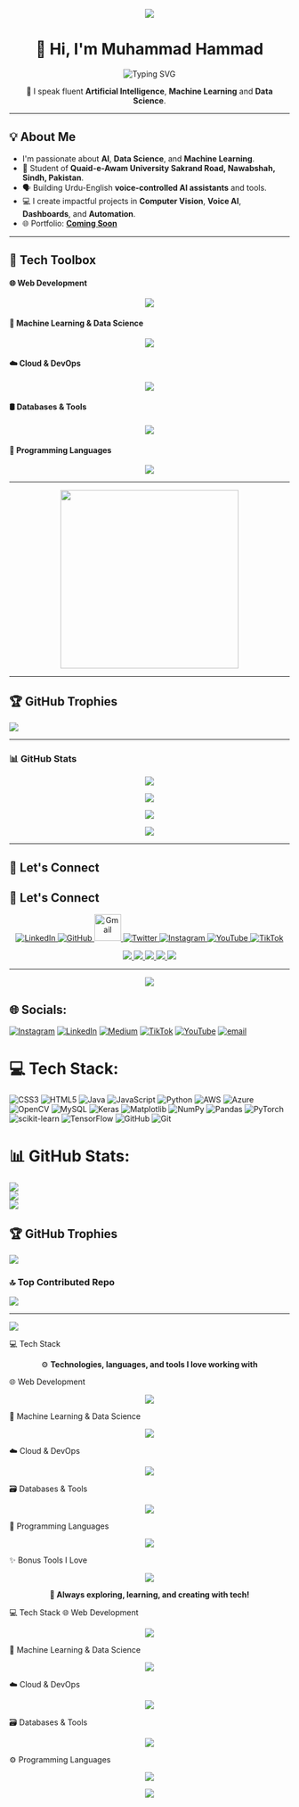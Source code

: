 <!-- 🌟 Soft Animated Header Banner -->
<p align="center">
  <img src="https://capsule-render.vercel.app/api?type=waving&color=617094&height=200&section=header&text=Welcome%20to%20Muhammad%20Hammad%20World&fontSize=38&fontAlign=50&fontColor=ffffff" />
</p>

<!-- 🙋 Name and Subtitle -->
<div align="center">

# 👋 Hi, I'm Muhammad Hammad

![Typing SVG](https://readme-typing-svg.demolab.com?font=Fira+Code&size=22&duration=3000&pause=1000&color=00d9ff&center=true&vCenter=true&width=600&lines=AI%2FData+Scientist+%7C+Kaggle+Notebook+Expert;Turning+Data+into+Intelligence;Building+the+Future+with+AI;Let’s+Turn+Your+Data+into+Decisions)

🎯 I speak fluent **Artificial Intelligence**, **Machine Learning** and **Data Science**.

</div>

---

## 💡 About Me

-  I'm passionate about **AI**, **Data Science**, and **Machine Learning**.
- 🏫 Student of **Quaid-e-Awam University Sakrand Road, Nawabshah, Sindh, Pakistan**.
- 🗣️ Building Urdu-English **voice-controlled AI assistants** and tools.
- 💻 I create impactful projects in **Computer Vision**, **Voice AI**, **Dashboards**, and **Automation**.
- 🌐 Portfolio: [**Coming Soon**](https://github.com/salarmastoi110)

---

## 🧰 Tech Toolbox

<h4>🌐 Web Development </h4>
<p align="center"> <img src="https://skillicons.dev/icons?i=html,css,js" /> </p>
<h4>🧠 Machine Learning & Data Science</h4>
<p align="center"> <img src="https://skillicons.dev/icons?i=python,tensorflow,pytorch,opencv,sklearn,numpy,pandas" /> </p>
<h4>☁️ Cloud & DevOps </h4>
<p align="center"> <img src="https://skillicons.dev/icons?i=aws,azure,docker" /> </p>
<h4>🛢 Databases & Tools</h4>
<p align="center"> <img src="https://skillicons.dev/icons?i=mysql,git,github,vscode" /> </p>
<h4>🐍 Programming Languages</h4>
<p align="center"> <img src="https://skillicons.dev/icons?i=python" /> </p>

---

<!-- 🎥 Content Creation Animation -->
<p align="center">
  <img src="https://media.giphy.com/media/lP8xu5t2DLGG045H8F/giphy.gif" width="320px" />
</p>

---

## 🏆 GitHub Trophies
![](https://github-profile-trophy.vercel.app/?username=hammadrehmani1020&theme=radical&no-frame=false&no-bg=true&margin-w=4)

---


### 📊 GitHub Stats

<p align="center">
  <img src="https://github-readme-streak-stats.herokuapp.com?user=hammadrehmani1020&theme=transparent&hide_border=false" />
</p>

<p align="center">
  <img src="https://github-readme-stats.vercel.app/api?username=hammadrehmani1020&show_icons=true&theme=transparent&hide_border=false&rank_icon=github" />
</p>

<p align="center">
  <img src="https://github-contributor-stats.vercel.app/api?username=hammadrehmani1020&limit=5&theme=transparent&combine_all_yearly_contributions=true" />
</p>

<p align="center">
  <img src="https://github-readme-stats.vercel.app/api/top-langs/?username=hammadrehmani1020&layout=compact&theme=transparent&hide_border=false" />
</p>

---


## 🔗 Let's Connect

## 🔗 Let's Connect  

<p align="center"> 
  <a href="https://www.linkedin.com/in/hammadrehmani1020" target="_blank">
    <img src="https://skillicons.dev/icons?i=linkedin&theme=dark" alt="LinkedIn" />
  </a> 
  <a href="https://github.com/hammadrehmani1020" target="_blank">
    <img src="https://skillicons.dev/icons?i=github&theme=dark" alt="GitHub" />
  </a> 
  <a href="mailto:hammadrehmani1020@gmail.com" target="_blank">
    <img src="https://cdn.jsdelivr.net/gh/devicons/devicon/icons/google/google-original.svg" width="48" height="48" alt="Gmail" />
  </a>
  <a href="https://twitter.com/hammadrehmani1020" target="_blank">
    <img src="https://skillicons.dev/icons?i=twitter&theme=dark" alt="Twitter" />
  </a> 
  <a href="https://www.instagram.com/hammadrehmani1020" target="_blank">
    <img src="https://skillicons.dev/icons?i=instagram&theme=dark" alt="Instagram" />
  </a> 
  <a href="https://www.youtube.com/@hammadrehmani1020" target="_blank">
    <img src="https://skillicons.dev/icons?i=youtube&theme=dark" alt="YouTube" />
  </a> 
  <a href="https://www.tiktok.com/@hammadrehmani1020" target="_blank">
    <img src="https://skillicons.dev/icons?i=tiktok&theme=dark" alt="TikTok" />
  </a>
</p>


<p align="center">
  <a href="https://www.linkedin.com/in/hammadrehmani1020/">
    <img src="https://img.shields.io/badge/LinkedIn-%230A66C2.svg?style=for-the-badge&logo=linkedin&logoColor=white" />
  </a>
  <a href="https://www.instagram.com/hammadrehmani1020/">
    <img src="https://img.shields.io/badge/Instagram-%23E4405F.svg?style=for-the-badge&logo=instagram&logoColor=white" />
  </a>
  <a href="https://www.tiktok.com/@hammadrehmani1020">
    <img src="https://img.shields.io/badge/TikTok-%23000000.svg?style=for-the-badge&logo=tiktok&logoColor=white" />
  </a>
  <a href="https://github.com/hammadrehmani1020">
    <img src="https://img.shields.io/badge/GitHub-%23121011.svg?style=for-the-badge&logo=github&logoColor=white" />
  </a>
  <a href="https://youtube.com/@hammadrehmani1020">
    <img src="https://img.shields.io/badge/YouTube-%23FF0000.svg?style=for-the-badge&logo=youtube&logoColor=white" />
  </a>
</p>

---

<!-- 🌷 Footer Banner -->
<p align="center">
  <img src="https://capsule-render.vercel.app/api?type=waving&color=617094&height=120&section=footer" />
</p>






## 🌐 Socials:
[![Instagram](https://img.shields.io/badge/Instagram-%23E4405F.svg?logo=Instagram&logoColor=white)](https://instagram.com/hammadrehmani1020) [![LinkedIn](https://img.shields.io/badge/LinkedIn-%230077B5.svg?logo=linkedin&logoColor=white)](https://linkedin.com/in/hammadrehmani1020) [![Medium](https://img.shields.io/badge/Medium-12100E?logo=medium&logoColor=white)](https://medium.com/@hammadrehmani1020) [![TikTok](https://img.shields.io/badge/TikTok-%23000000.svg?logo=TikTok&logoColor=white)](https://tiktok.com/@hammadrehmani1020) [![YouTube](https://img.shields.io/badge/YouTube-%23FF0000.svg?logo=YouTube&logoColor=white)](https://youtube.com/@hammadrehmani1020) [![email](https://img.shields.io/badge/Email-D14836?logo=gmail&logoColor=white)](mailto:hammadrehmani1020) 

# 💻 Tech Stack:
![CSS3](https://img.shields.io/badge/css3-%231572B6.svg?style=for-the-badge&logo=css3&logoColor=white) ![HTML5](https://img.shields.io/badge/html5-%23E34F26.svg?style=for-the-badge&logo=html5&logoColor=white) ![Java](https://img.shields.io/badge/java-%23ED8B00.svg?style=for-the-badge&logo=openjdk&logoColor=white) ![JavaScript](https://img.shields.io/badge/javascript-%23323330.svg?style=for-the-badge&logo=javascript&logoColor=%23F7DF1E) ![Python](https://img.shields.io/badge/python-3670A0?style=for-the-badge&logo=python&logoColor=ffdd54) ![AWS](https://img.shields.io/badge/AWS-%23FF9900.svg?style=for-the-badge&logo=amazon-aws&logoColor=white) ![Azure](https://img.shields.io/badge/azure-%230072C6.svg?style=for-the-badge&logo=microsoftazure&logoColor=white) ![OpenCV](https://img.shields.io/badge/opencv-%23white.svg?style=for-the-badge&logo=opencv&logoColor=white) ![MySQL](https://img.shields.io/badge/mysql-4479A1.svg?style=for-the-badge&logo=mysql&logoColor=white) ![Keras](https://img.shields.io/badge/Keras-%23D00000.svg?style=for-the-badge&logo=Keras&logoColor=white) ![Matplotlib](https://img.shields.io/badge/Matplotlib-%23ffffff.svg?style=for-the-badge&logo=Matplotlib&logoColor=black) ![NumPy](https://img.shields.io/badge/numpy-%23013243.svg?style=for-the-badge&logo=numpy&logoColor=white) ![Pandas](https://img.shields.io/badge/pandas-%23150458.svg?style=for-the-badge&logo=pandas&logoColor=white) ![PyTorch](https://img.shields.io/badge/PyTorch-%23EE4C2C.svg?style=for-the-badge&logo=PyTorch&logoColor=white) ![scikit-learn](https://img.shields.io/badge/scikit--learn-%23F7931E.svg?style=for-the-badge&logo=scikit-learn&logoColor=white) ![TensorFlow](https://img.shields.io/badge/TensorFlow-%23FF6F00.svg?style=for-the-badge&logo=TensorFlow&logoColor=white) ![GitHub](https://img.shields.io/badge/github-%23121011.svg?style=for-the-badge&logo=github&logoColor=white) ![Git](https://img.shields.io/badge/git-%23F05033.svg?style=for-the-badge&logo=git&logoColor=white)
# 📊 GitHub Stats:
![](https://github-readme-stats.vercel.app/api?username=hammadrehmani1020&theme=transparent&hide_border=false&include_all_commits=true&count_private=false)<br/>
![](https://nirzak-streak-stats.vercel.app/?user=hammadrehmani1020&theme=transparent&hide_border=false)<br/>
![](https://github-readme-stats.vercel.app/api/top-langs/?username=hammadrehmani1020&theme=transparent&hide_border=false&include_all_commits=true&count_private=false&layout=compact)

## 🏆 GitHub Trophies
![](https://github-profile-trophy.vercel.app/?username=hammadrehmani1020&theme=radical&no-frame=false&no-bg=true&margin-w=4)

### 🔝 Top Contributed Repo
![](https://github-contributor-stats.vercel.app/api?username=hammadrehmani1020&limit=5&theme=dark&combine_all_yearly_contributions=true)

---
[![](https://visitcount.itsvg.in/api?id=hammadrehmani1020&icon=0&color=0)](https://visitcount.itsvg.in)

<!-- Proudly created with GPRM ( https://gprm.itsvg.in ) -->

💻 Tech Stack
<p align="center"> ⚙️ <b>Technologies, languages, and tools I love working with</b> </p>
🌐 Web Development
<p align="center"> <img src="https://skillicons.dev/icons?i=html,css,js&theme=dark" /> </p>
🧠 Machine Learning & Data Science
<p align="center"> <img src="https://skillicons.dev/icons?i=python,tensorflow,pytorch,opencv,sklearn,numpy,pandas&theme=dark" /> </p>
☁️ Cloud & DevOps
<p align="center"> <img src="https://skillicons.dev/icons?i=aws,azure,docker&theme=dark" /> </p>
🗃️ Databases & Tools
<p align="center"> <img src="https://skillicons.dev/icons?i=mysql,git,github,vscode&theme=dark" /> </p>
💬 Programming Languages
<p align="center"> <img src="https://skillicons.dev/icons?i=java,python&theme=dark" /> </p>
✨ Bonus Tools I Love
<p align="center"> <img src="https://skillicons.dev/icons?i=postman,figma,linux&theme=dark" /> </p>
<p align="center"> <b>🌟 Always exploring, learning, and creating with tech!</b> </p>


💻 Tech Stack
🌐 Web Development
<p align="center"> <img src="https://skillicons.dev/icons?i=html,css,js" /> </p>
🧠 Machine Learning & Data Science
<p align="center"> <img src="https://skillicons.dev/icons?i=python,tensorflow,pytorch,opencv,sklearn,numpy,pandas" /> </p>
☁️ Cloud & DevOps
<p align="center"> <img src="https://skillicons.dev/icons?i=aws,azure,docker" /> </p>
🗃️ Databases & Tools
<p align="center"> <img src="https://skillicons.dev/icons?i=mysql,git,github,vscode" /> </p>
⚙️ Programming Languages
<p align="center"> <img src="https://skillicons.dev/icons?i=java,python" /> </p>




<p align="center"> <img src="https://skillicons.dev/icons?i=html,css,java,js,python,aws,azure,opencv,mysql,keras,matplotlib,numpy,pandas,pytorch,sklearn,tensorflow,git,github" /> </p>




